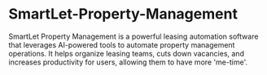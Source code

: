# SmartLet-Property-Management
SmartLet Property Management is a powerful leasing automation software that leverages AI-powered tools to automate property management operations. It helps organize leasing teams, cuts down vacancies, and increases productivity for users, allowing them to have more 'me-time'.
